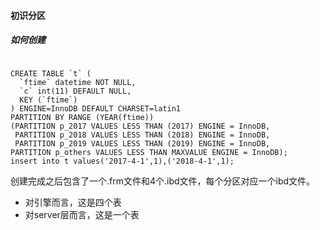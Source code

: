 #### 初识分区

##### 如何创建

```mysql

CREATE TABLE `t` (
  `ftime` datetime NOT NULL,
  `c` int(11) DEFAULT NULL,
  KEY (`ftime`)
) ENGINE=InnoDB DEFAULT CHARSET=latin1
PARTITION BY RANGE (YEAR(ftime))
(PARTITION p_2017 VALUES LESS THAN (2017) ENGINE = InnoDB,
 PARTITION p_2018 VALUES LESS THAN (2018) ENGINE = InnoDB,
 PARTITION p_2019 VALUES LESS THAN (2019) ENGINE = InnoDB,
PARTITION p_others VALUES LESS THAN MAXVALUE ENGINE = InnoDB);
insert into t values('2017-4-1',1),('2018-4-1',1);
```

创建完成之后包含了一个.frm文件和4个.ibd文件，每个分区对应一个ibd文件。

- 对引擎而言，这是四个表
- 对server层而言，这是一个表



